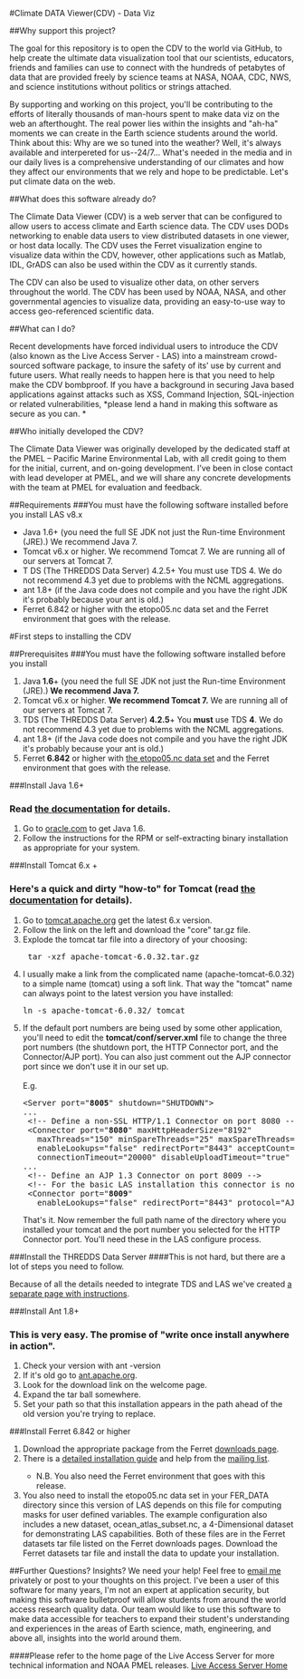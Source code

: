 
#Climate DATA Viewer(CDV)  - Data Viz 

##Why support this project?

The goal for this repository is to open the CDV to the world via GitHub, to help create the ultimate data visualization tool that our scientists, educators, friends and families can use to connect with the hundreds of petabytes of data that are provided freely by science teams at NASA, NOAA, CDC, NWS, and science institutions without politics or strings attached.

By supporting and working on this project, you'll be contributing to the efforts of literally thousands of man-hours spent to make data viz on the web an afterthought. The real power lies within the insights and "ah-ha" moments we can create in the Earth science students around the world. Think about this: Why are we so tuned into the weather? Well, it's always available and interpereted for us--24/7... What's needed in the media and in our daily lives is a comprehensive understanding of our climates and how they affect our environments that we rely and hope to be predictable. Let's put climate data on the web.

##What does this software already do?

The Climate Data Viewer (CDV) is a web server that can be configured to allow users to access climate and Earth science data. The CDV uses DODs networking to enable data users to view distributed datasets in one viewer, or host data locally. The CDV uses the Ferret visualization engine to visualize data within the CDV, however, other applications such as Matlab, IDL, GrADS can also be used within the CDV as it currently stands.

The CDV can also be used to visualize other data, on other servers throughout the world. The CDV has been used by NOAA, NASA, and other governmental agencies to visualize data, providing an easy-to-use way to access geo-referenced scientific data.

##What can I do?

Recent developments have forced individual users to introduce the CDV (also known as the Live Access Server - LAS) into a mainstream crowd-sourced software package, to insure the safety of its’ use by current and future users. What really needs to happen here is that you need to help make the CDV bombproof. If you have a background in securing Java based applications against attacks such as XSS, Command Injection, SQL-injection or related vulnerabilities, *please lend a hand in making this software as secure as you can. *

##Who initially developed the CDV?

The Climate Data Viewer was originally developed by the dedicated staff at the PMEL – Pacific Marine Environmental Lab, with all credit going to them for the initial, current, and on-going development. I’ve been in close contact with lead developer at PMEL, and we will share any concrete developments with the team at PMEL for evaluation and feedback.

##Requirements
###You must have the following software installed before you install LAS v8.x
- Java 1.6+ (you need the full SE JDK not just the Run-time Environment (JRE).)  We recommend Java 7. 
- Tomcat v6.x or higher. We recommend Tomcat 7.  We are running all of our servers at Tomcat 7.
- T DS (The THREDDS Data Server) 4.2.5+  You must use TDS 4.  We do not recommend 4.3 yet due to problems with the NCML aggregations.
- ant 1.8+ (if the Java code does not compile and you have the right JDK it's probably because your ant is old.)
- Ferret 6.842 or higher with the etopo05.nc data set and the Ferret environment that goes with the release.

#First steps to installing the CDV

##Prerequisites
###You must have the following software installed before you install
<ol><li>Java<b> 1.6</b>+ (you need the full SE JDK not just the Run-time Environment (JRE).)<b>  We recommend Java 7. <br /></b></li><li>Tomcat v6.x or higher. <b>We recommend Tomcat 7.</b>  We are running all of our servers at Tomcat 7.<br /></li><li>TDS (The THREDDS Data Server) <b>4.2.5</b>+  You <b>must</b> use TDS <b>4</b>.  We do not recommend 4.3 yet due to problems with the NCML aggregations.<br /></li><li>ant 1.8+ (if the Java code does not compile and you have the right JDK it's probably because your ant is old.)<br /></li><li>Ferret<b> 6.842</b> or higher with <a href="ftp://ftp.pmel.noaa.gov/ferret/pub/data/etopo05.nc.Z">the etopo05.nc data set</a> and the Ferret environment that goes with the release.</li></ol>

###Install Java 1.6+
<h3>Read <a href="http://www.oracle.com/technetwork/java/javase/index-137561.html" target="_self">the documentation</a> for details.</h3>
<ol><li>Go to <a href="http://www.oracle.com/technetwork/java/javase/overview/index.html" target="_self">oracle.com</a> to get Java 1.6.</li><li>Follow the instructions for the RPM or self-extracting binary installation as appropriate for your system.</li></ol>

###Install Tomcat 6.x +
<h3 class="Subheading">Here's a quick and dirty "how-to" for Tomcat (read <a href="http://tomcat.apache.org/tomcat-5.5-doc/index.html" target="_self">the documentation</a> for details).<br /></h3>
<ol><li>Go to <a href="http://tomcat.apache.org/" target="_self">tomcat.apache.org</a> get the latest 6.x version.<br /></li><li>Follow the link on the left and download the "core" tar.gz file.</li><li>Explode the tomcat tar file into a directory of your choosing:<br />
<pre> tar -xzf apache-tomcat-6.0.32.tar.gz</pre>
</li><li>I usually make a link from the complicated name (apache-tomcat-6.0.32) to a simple name (tomcat) using a soft link. That way the "tomcat" name can always point to the latest version you have installed:<br />
<pre>ln -s apache-tomcat-6.0.32/ tomcat</pre>
</li><li>If the default port numbers are being used by some other application, you'll need to edit the <b>tomcat/conf/server.xml</b> file to change the three port numbers (the shutdown port, the HTTP Connector port, and the Connector/AJP port). You can also just comment out the AJP connector port since we don't use it in our set up.<br /><br />E.g.<br />
<pre>&lt;Server port="<b>8005</b>" shutdown="SHUTDOWN"&gt;<br />...<br /> &lt;!-- Define a non-SSL HTTP/1.1 Connector on port 8080 --&gt;     <br /> &lt;Connector port="<b>8080</b>" maxHttpHeaderSize="8192"                <br />   maxThreads="150" minSpareThreads="25" maxSpareThreads="75"                <br />   enableLookups="false" redirectPort="8443" acceptCount="100"                <br />   connectionTimeout="20000" disableUploadTimeout="true" /&gt;<br />...<br /> &lt;!-- Define an AJP 1.3 Connector on port 8009 --&gt;<br /> &lt;!-- For the basic LAS installation this connector is not used and could be commented out. --&gt;     <br /> &lt;Connector port="<b>8009</b>"                <br />   enableLookups="false" redirectPort="8443" protocol="AJP/1.3" /&gt;</pre>

That's it. Now remember the full path name of the directory where you installed your tomcat and the port number you selected for the HTTP Connector port. You'll need these in the LAS configure process.</li></ol>
###Install the THREDDS Data Server
####This is not hard, but there are a lot of steps you need to follow.
<p>Because of all the details needed to integrate TDS and LAS we've created <a title="Installing and integrating TDS with LAS." href="https://github.com/danieloostra/climatedataviewer/wiki/More-Details-on-Installing-the-THREDDS-Data-Server">a separate page with instructions</a>.</p>

###Install Ant 1.8+
<h3>This is very easy. The promise of "write once install anywhere in action".</h3>
<ol><li>Check your version with ant -version</li><li>If it's old go to <a href="http://ant.apache.org/" target="_self">ant.apache.org</a>.</li><li>Look for the download link on the welcome page.</li><li>Expand the tar ball somewhere.</li><li>Set your path so that this installation appears in the path ahead of the old version you're trying to replace.</li></ol>

###Install Ferret 6.842 or higher
<ol><li>Download the appropriate package from the Ferret  <a href="http://ferret.pmel.noaa.gov/Ferret/downloads">downloads page</a>.</li><li>There is a <a href="http://ferret.pmel.noaa.gov/Ferret/downloads/ferret-installation-and-update-guide">detailed installation guide</a> and help from the <a href="http://ferret.pmel.noaa.gov/Ferret/email-users-group">mailing list</a>.</li>
<ul><li>N.B. You also need the Ferret environment that goes with this release.<br /></li></ul>
<li>You also need to install the etopo05.nc data set in your FER_DATA directory since this version of LAS depends on this file for computing masks for user defined variables. The example configuration also includes a new dataset, ocean_atlas_subset.nc, a 4-Dimensional dataset for demonstrating LAS capabilities. Both of these files are in the Ferret datasets tar file listed on the Ferret downloads pages. Download the Ferret datasets tar file and install the data to update your installation.</li></ol>


##Further Questions? Insights? We need your help!
Feel free to <a href="mailto:danoostra@gmail.com">email me</a> privately or post to your thoughts on this project. I've been a user of this software for many years, I'm not an expert at application security, but making this software bulletproof will allow students from around the world access research quality data. Our team would like to use this software to make data accessible for teachers to expand their student's understanding and experiences in the areas of Earth science, math, engineering, and above all, insights into the world around them. 

####Please refer to the home page of the Live Access Server for more technical information and NOAA PMEL releases.
<a href="http://ferret.pmel.noaa.gov/LAS/home" target="_blank">Live Access Server Home</a>
